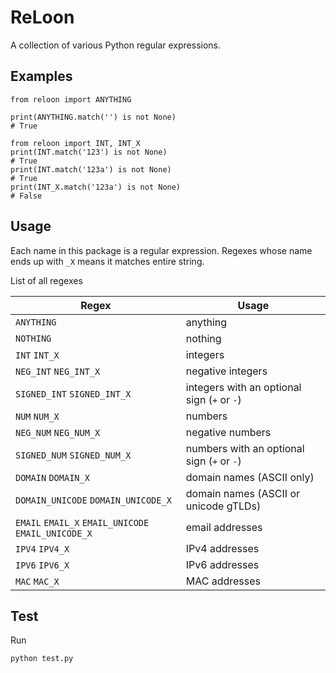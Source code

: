 # ReLoon

A collection of various Python regular expressions.

## Examples

    from reloon import ANYTHING

    print(ANYTHING.match('') is not None)
    # True

    from reloon import INT, INT_X
    print(INT.match('123') is not None)
    # True
    print(INT.match('123a') is not None)
    # True
    print(INT_X.match('123a') is not None)
    # False

## Usage

Each name in this package is a regular expression. Regexes whose name ends up with `_X` means it matches entire string.

List of all regexes

Regex | Usage
--- | ---
`ANYTHING` | anything
`NOTHING` | nothing
`INT` `INT_X` | integers
`NEG_INT` `NEG_INT_X` | negative integers
`SIGNED_INT` `SIGNED_INT_X` | integers with an optional sign (`+` or `-`)
`NUM` `NUM_X` | numbers
`NEG_NUM` `NEG_NUM_X` | negative numbers
`SIGNED_NUM` `SIGNED_NUM_X` | numbers with an optional sign (`+` or `-`)
`DOMAIN` `DOMAIN_X` | domain names (ASCII only)
`DOMAIN_UNICODE` `DOMAIN_UNICODE_X` | domain names (ASCII or unicode gTLDs)
`EMAIL` `EMAIL_X` `EMAIL_UNICODE` `EMAIL_UNICODE_X` | email addresses
`IPV4` `IPV4_X` | IPv4 addresses
`IPV6` `IPV6_X` | IPv6 addresses
`MAC` `MAC_X` | MAC addresses

## Test

Run

    python test.py
